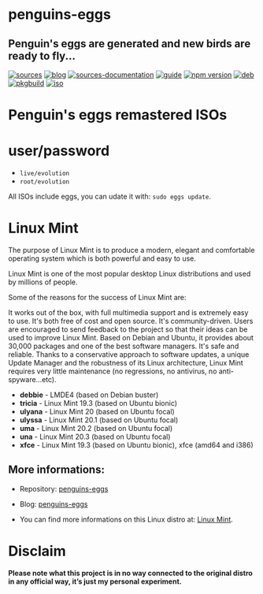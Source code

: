 penguins-eggs
=============

## Penguin&#39;s eggs are generated and new birds are ready to fly...
[![sources](https://img.shields.io/badge/github-sources-blue)](https://github.com/pieroproietti/penguins-eggs)
[![blog](https://img.shields.io/badge/blog-penguin's%20eggs-blue)](https://penguins-eggs.net)
[![sources-documentation](https://img.shields.io/badge/sources-documentation-blue)](https://penguins-eggs.net/sources-documentation/index.html)
[![guide](https://img.shields.io/badge/guide-penguin's%20eggs-blue)](https://penguins-eggs.net/book/)
[![npm version](https://img.shields.io/npm/v/penguins-eggs.svg)](https://npmjs.org/package/penguins-eggs)
[![deb](https://img.shields.io/badge/deb-packages-orange)](https://sourceforge.net/projects/penguins-eggs/files/DEBS)
[![pkgbuild](https://img.shields.io/badge/deb-packages-orange)](https://sourceforge.net/projects/penguins-eggs/files/PKGBUILD)
[![iso](https://img.shields.io/badge/iso-images-orange)](https://sourceforge.net/projects/penguins-eggs/files/ISOS)

# Penguin's eggs remastered ISOs

# user/password
* ```live/evolution```
* ```root/evolution```

All ISOs include eggs, you can udate it with: ```sudo eggs update```.

# Linux Mint
The purpose of Linux Mint is to produce a modern, elegant and comfortable operating system which is both powerful and easy to use.

Linux Mint is one of the most popular desktop Linux distributions and used by millions of people.

Some of the reasons for the success of Linux Mint are:

It works out of the box, with full multimedia support and is extremely easy to use.
It's both free of cost and open source.
It's community-driven. Users are encouraged to send feedback to the project so that their ideas can be used to improve Linux Mint.
Based on Debian and Ubuntu, it provides about 30,000 packages and one of the best software managers.
It's safe and reliable. Thanks to a conservative approach to software updates, a unique Update Manager and the robustness of its Linux architecture, Linux Mint requires very little maintenance (no regressions, no antivirus, no anti-spyware...etc).

* **debbie** - LMDE4 (based on Debian buster)
* **tricia** - Linux Mint 19.3 (based on Ubuntu bionic)
* **ulyana** - Linux Mint 20 (based on Ubuntu focal)
* **ulyssa** - Linux Mint 20.1 (based on Ubuntu focal)
* **uma** - Linux Mint 20.2 (based on Ubuntu focal)
* **una** - Linux Mint 20.3 (based on Ubuntu focal)
* **xfce** - Linux Mint 19.3 (based on Ubuntu bionic), xfce (amd64 and i386)

## More informations:

* Repository: [penguins-eggs](https://github.com/pieroproietti/penguins-eggs)
* Blog: [penguins-eggs](https://penguins-eggs.net)

* You can find more informations on this Linux distro at: [Linux Mint](https://linuxmint.com/).


# Disclaim
__Please note what this project is in no way connected to the original distro in any official way, it’s just my personal experiment.__

